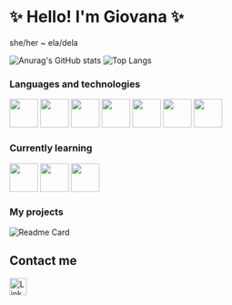# ✨  Hello! I'm Giovana  ✨
she/her ~ ela/dela

![Anurag's GitHub stats](https://github-readme-stats.vercel.app/api?username=giovana-ds&show_icons=true&theme=radical)
![Top Langs](https://github-readme-stats.vercel.app/api/top-langs/?username=giovana-ds&layout=compact&theme=radical)

### Languages and technologies
<img src="https://cdn.jsdelivr.net/gh/devicons/devicon/icons/java/java-original.svg" width="50" height="50"/>  <img src="https://cdn.jsdelivr.net/gh/devicons/devicon/icons/html5/html5-plain.svg" width="50" height="50"/>  <img src="https://cdn.jsdelivr.net/gh/devicons/devicon/icons/css3/css3-plain.svg" width="50" height="50"/>  <img src="https://cdn.jsdelivr.net/gh/devicons/devicon/icons/git/git-original.svg" width="50" height="50"/>  <img src="https://cdn.jsdelivr.net/gh/devicons/devicon/icons/vscode/vscode-original.svg" width="50" height="50"/>  <img src="https://cdn.jsdelivr.net/gh/devicons/devicon/icons/linux/linux-plain.svg" width="50" height="50"/>  <img src="https://cdn.jsdelivr.net/gh/devicons/devicon/icons/mysql/mysql-original.svg" width="50" height="50"/>

### Currently learning
<img src="https://cdn.jsdelivr.net/gh/devicons/devicon/icons/python/python-original.svg" width="50" height="50"/>  <img src="https://cdn.jsdelivr.net/gh/devicons/devicon/icons/javascript/javascript-plain.svg" width="50" height="50"/>  <img src="https://cdn.jsdelivr.net/gh/devicons/devicon/icons/googlecloud/googlecloud-original.svg" width="50" height="50"/>         

### My projects
![Readme Card](https://github-readme-stats.vercel.app/api/pin/?username=giovana-ds&repo=devweekebac.github.io&&theme=radical)

## Contact me
[<img src='https://img.shields.io/badge/LinkedIn-0077B5?style=for-the-badge&logo=linkedin&logoColor=white' alt= 'Linkedin' height='30'>](www.linkedin.com/in/giovana-da-silveira-s-i)
